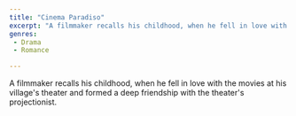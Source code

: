 ```yaml
---
title: "Cinema Paradiso"
excerpt: "A filmmaker recalls his childhood, when he fell in love with the movies at his village's theater and formed a deep friendship with the theater's project..."
genres: 
 - Drama
 - Romance

---
```


A filmmaker recalls his childhood, when he fell in love with the movies at his village's theater and formed a deep friendship with the theater's projectionist.

